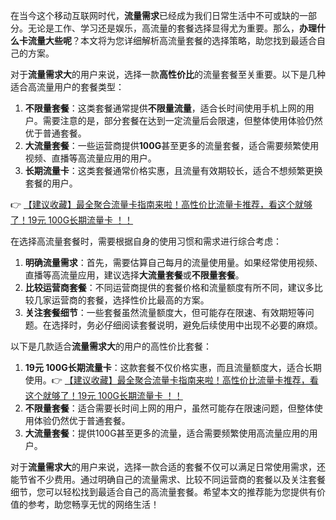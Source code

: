 
在当今这个移动互联网时代，**流量需求**已经成为我们日常生活中不可或缺的一部分。无论是工作、学习还是娱乐，高流量的套餐选择显得尤为重要。那么，**办理什么卡流量大些呢**？本文将为您详细解析高流量套餐的选择策略，助您找到最适合自己的方案。


对于**流量需求大**的用户来说，选择一款**高性价比**的流量套餐至关重要。以下是几种适合高流量用户的套餐类型：

1. **不限量套餐**：这类套餐通常提供**不限量流量**，适合长时间使用手机上网的用户。需要注意的是，部分套餐在达到一定流量后会限速，但整体使用体验仍然优于普通套餐。
2. **大流量套餐**：一些运营商提供**100G**甚至更多的流量套餐，适合需要频繁使用视频、直播等高流量应用的用户。
3. **长期流量卡**：这类套餐通常价格实惠，且流量有效期较长，适合不想频繁更换套餐的用户。

👉 [【建议收藏】最全聚合流量卡指南来啦！高性价比流量卡推荐，看这个就够了！19元 100G长期流量卡 ！！](https://bit.ly/Liuliangka)


在选择高流量套餐时，需要根据自身的使用习惯和需求进行综合考虑：

1. **明确流量需求**：首先，需要估算自己每月的流量使用量。如果经常使用视频、直播等高流量应用，建议选择**大流量套餐**或**不限量套餐**。
2. **比较运营商套餐**：不同运营商提供的套餐价格和流量额度有所不同，建议多比较几家运营商的套餐，选择性价比最高的方案。
3. **关注套餐细节**：一些套餐虽然流量额度大，但可能存在限速、有效期短等问题。在选择时，务必仔细阅读套餐说明，避免后续使用中出现不必要的麻烦。


以下是几款适合**流量需求大**的用户的高性价比套餐：

1. **19元 100G长期流量卡**：这款套餐不仅价格实惠，而且流量额度大，适合长期使用。👉 [【建议收藏】最全聚合流量卡指南来啦！高性价比流量卡推荐，看这个就够了！19元 100G长期流量卡 ！！](https://bit.ly/Liuliangka)
2. **不限量套餐**：适合需要长时间上网的用户，虽然可能存在限速问题，但整体使用体验仍然优于普通套餐。
3. **大流量套餐**：提供100G甚至更多的流量，适合需要频繁使用高流量应用的用户。


对于**流量需求大**的用户来说，选择一款合适的套餐不仅可以满足日常使用需求，还能节省不少费用。通过明确自己的流量需求、比较不同运营商的套餐以及关注套餐细节，您可以轻松找到最适合自己的高流量套餐。希望本文的推荐能为您提供有价值的参考，助您畅享无忧的网络生活！
